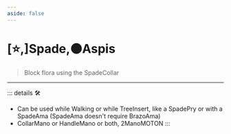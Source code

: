 ```yaml
---
aside: false
---
```

# [⭐,]<labor>Spade</labor>,🟠<motor>Aspis</motor>

> Block flora using the SpadeCollar

---

<!-- =================================================== -->
<!-- =================================================== -->
<!-- =================================================== -->
<!-- =================================================== -->
<!-- =================================================== -->
::: details 🛠

- Can be used while Walking or while TreeInsert, like a SpadePry or with a SpadeAma (SpadeAma doesn't require BrazoAma)
- CollarMano or HandleMano or both, 2ManoMOTON
:::
